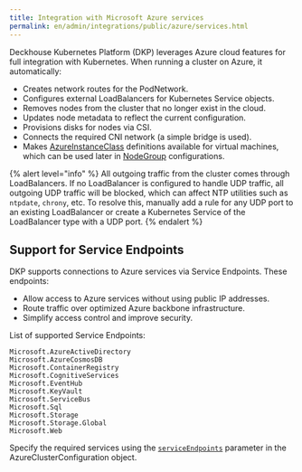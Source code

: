 ```yaml
---
title: Integration with Microsoft Azure services
permalink: en/admin/integrations/public/azure/services.html
---
```


Deckhouse Kubernetes Platform (DKP) leverages Azure cloud features for full integration with Kubernetes.
When running a cluster on Azure, it automatically:

- Creates network routes for the PodNetwork.
- Configures external LoadBalancers for Kubernetes Service objects.
- Removes nodes from the cluster that no longer exist in the cloud.
- Updates node metadata to reflect the current configuration.
- Provisions disks for nodes via CSI.
- Connects the required CNI network (a simple bridge is used).
- Makes [AzureInstanceClass](/modules/cloud-provider-azure/cr.html#azureinstanceclass) definitions available for virtual machines, which can be used later in [NodeGroup](/modules/node-manager/cr.html#nodegroup-v1-spec-cloudinstances-classreference) configurations.

{% alert level="info" %}
All outgoing traffic from the cluster comes through LoadBalancers.
If no LoadBalancer is configured to handle UDP traffic, all outgoing UDP traffic will be blocked,
which can affect NTP utilities such as `ntpdate`, `chrony`, etc.
To resolve this, manually add a rule for any UDP port to an existing LoadBalancer or create a Kubernetes Service of the LoadBalancer type with a UDP port.
{% endalert %}

## Support for Service Endpoints

DKP supports connections to Azure services via Service Endpoints.
These endpoints:

- Allow access to Azure services without using public IP addresses.
- Route traffic over optimized Azure backbone infrastructure.
- Simplify access control and improve security.

List of supported Service Endpoints:

```console
Microsoft.AzureActiveDirectory
Microsoft.AzureCosmosDB
Microsoft.ContainerRegistry
Microsoft.CognitiveServices
Microsoft.EventHub
Microsoft.KeyVault
Microsoft.ServiceBus
Microsoft.Sql
Microsoft.Storage
Microsoft.Storage.Global
Microsoft.Web
```

Specify the required services using the [`serviceEndpoints`](/modules/cloud-provider-azure/cluster_configuration.html#azureclusterconfiguration-serviceendpoints) parameter in the AzureClusterConfiguration object.
